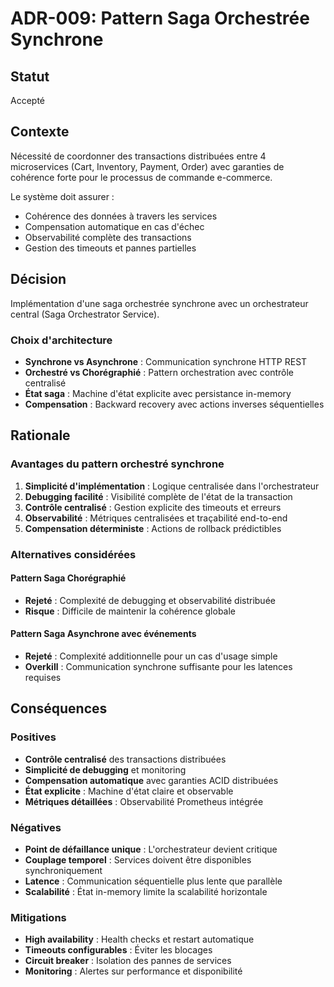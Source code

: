 # ADR-009: Pattern Saga Orchestrée Synchrone

## Statut
Accepté

## Contexte
Nécessité de coordonner des transactions distribuées entre 4 microservices (Cart, Inventory, Payment, Order) avec garanties de cohérence forte pour le processus de commande e-commerce.

Le système doit assurer :
- Cohérence des données à travers les services
- Compensation automatique en cas d'échec
- Observabilité complète des transactions
- Gestion des timeouts et pannes partielles

## Décision
Implémentation d'une saga orchestrée synchrone avec un orchestrateur central (Saga Orchestrator Service).

### Choix d'architecture
- **Synchrone vs Asynchrone** : Communication synchrone HTTP REST
- **Orchestré vs Chorégraphié** : Pattern orchestration avec contrôle centralisé
- **État saga** : Machine d'état explicite avec persistance in-memory
- **Compensation** : Backward recovery avec actions inverses séquentielles

## Rationale

### Avantages du pattern orchestré synchrone
1. **Simplicité d'implémentation** : Logique centralisée dans l'orchestrateur
2. **Debugging facilité** : Visibilité complète de l'état de la transaction
3. **Contrôle centralisé** : Gestion explicite des timeouts et erreurs
4. **Observabilité** : Métriques centralisées et traçabilité end-to-end
5. **Compensation déterministe** : Actions de rollback prédictibles

### Alternatives considérées

#### Pattern Saga Chorégraphié
- **Rejeté** : Complexité de debugging et observabilité distribuée
- **Risque** : Difficile de maintenir la cohérence globale

#### Pattern Saga Asynchrone avec événements
- **Rejeté** : Complexité additionnelle pour un cas d'usage simple
- **Overkill** : Communication synchrone suffisante pour les latences requises

## Conséquences

### Positives
- **Contrôle centralisé** des transactions distribuées
- **Simplicité de debugging** et monitoring
- **Compensation automatique** avec garanties ACID distribuées
- **État explicite** : Machine d'état claire et observable
- **Métriques détaillées** : Observabilité Prometheus intégrée

### Négatives
- **Point de défaillance unique** : L'orchestrateur devient critique
- **Couplage temporel** : Services doivent être disponibles synchroniquement
- **Latence** : Communication séquentielle plus lente que parallèle
- **Scalabilité** : État in-memory limite la scalabilité horizontale

### Mitigations
- **High availability** : Health checks et restart automatique
- **Timeouts configurables** : Éviter les blocages
- **Circuit breaker** : Isolation des pannes de services
- **Monitoring** : Alertes sur performance et disponibilité
